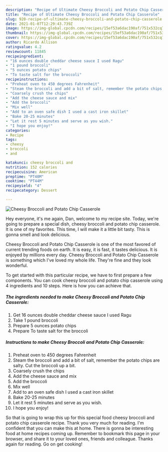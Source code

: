 ```yaml
---
description: "Recipe of Ultimate Cheesy Broccoli and Potato Chip Casserole"
title: "Recipe of Ultimate Cheesy Broccoli and Potato Chip Casserole"
slug: 920-recipe-of-ultimate-cheesy-broccoli-and-potato-chip-casserole
date: 2021-01-07T12:29:43.739Z
image: https://img-global.cpcdn.com/recipes/15ef53a6dac190af/751x532cq70/cheesy-broccoli-and-potato-chip-casserole-recipe-main-photo.jpg
thumbnail: https://img-global.cpcdn.com/recipes/15ef53a6dac190af/751x532cq70/cheesy-broccoli-and-potato-chip-casserole-recipe-main-photo.jpg
cover: https://img-global.cpcdn.com/recipes/15ef53a6dac190af/751x532cq70/cheesy-broccoli-and-potato-chip-casserole-recipe-main-photo.jpg
author: Ricardo Allison
ratingvalue: 4.2
reviewcount: 11845
recipeingredient:
- "16 ounces double cheddar cheese sauce I used Ragu"
- "1 pound broccoli"
- "5 ounces potato chips"
- "To taste salt for the broccoli"
recipeinstructions:
- "Preheat oven to 450 degrees Fahrenheit"
- "Steam the broccoli and add a bit of salt, remember the potato chips are salty. Cut the broccoli up a bit."
- "Coarsely crush the chips"
- "Add the cheese sauce and mix"
- "Add the broccoli"
- "Mix well"
- "Add to an oven safe dish I used a cast iron skillet"
- "Bake 20-25 minutes"
- "Let it rest 5 minutes and serve as you wish."
- "I hope you enjoy!"
categories:
- Recipe
tags:
- cheesy
- broccoli
- and

katakunci: cheesy broccoli and 
nutrition: 152 calories
recipecuisine: American
preptime: "PT40M"
cooktime: "PT44M"
recipeyield: "4"
recipecategory: Dessert

---
```



![Cheesy Broccoli and Potato Chip Casserole](https://img-global.cpcdn.com/recipes/15ef53a6dac190af/751x532cq70/cheesy-broccoli-and-potato-chip-casserole-recipe-main-photo.jpg)

Hey everyone, it's me again, Dan, welcome to my recipe site. Today, we're going to prepare a special dish, cheesy broccoli and potato chip casserole. It is one of my favorites. This time, I will make it a little bit tasty. This is gonna smell and look delicious.

Cheesy Broccoli and Potato Chip Casserole is one of the most favored of current trending foods on earth. It is easy, it is fast, it tastes delicious. It is enjoyed by millions every day. Cheesy Broccoli and Potato Chip Casserole is something which I've loved my whole life. They're fine and they look wonderful.




To get started with this particular recipe, we have to first prepare a few components. You can cook cheesy broccoli and potato chip casserole using 4 ingredients and 10 steps. Here is how you can achieve that.

<!--inarticleads1-->

##### The ingredients needed to make Cheesy Broccoli and Potato Chip Casserole:

1. Get 16 ounces double cheddar cheese sauce I used Ragu
1. Take 1 pound broccoli
1. Prepare 5 ounces potato chips
1. Prepare To taste salt for the broccoli




<!--inarticleads2-->

##### Instructions to make Cheesy Broccoli and Potato Chip Casserole:

1. Preheat oven to 450 degrees Fahrenheit
1. Steam the broccoli and add a bit of salt, remember the potato chips are salty. Cut the broccoli up a bit.
1. Coarsely crush the chips
1. Add the cheese sauce and mix
1. Add the broccoli
1. Mix well
1. Add to an oven safe dish I used a cast iron skillet
1. Bake 20-25 minutes
1. Let it rest 5 minutes and serve as you wish.
1. I hope you enjoy!




So that is going to wrap this up for this special food cheesy broccoli and potato chip casserole recipe. Thank you very much for reading. I'm confident that you can make this at home. There is gonna be interesting food at home recipes coming up. Remember to bookmark this page in your browser, and share it to your loved ones, friends and colleague. Thanks again for reading. Go on get cooking!
